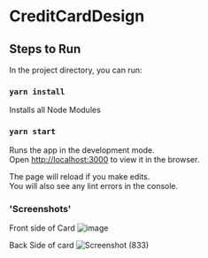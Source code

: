 # CreditCardDesign

## Steps to Run

In the project directory, you can run:

### `yarn install`

Installs all Node Modules

### `yarn start`

Runs the app in the development mode.\
Open [http://localhost:3000](http://localhost:3000) to view it in the browser.

The page will reload if you make edits.\
You will also see any lint errors in the console.

### 'Screenshots'
Front side of Card
![image](https://user-images.githubusercontent.com/43231126/119917765-cc5a7280-bf84-11eb-9de4-835b2002f936.png)

Back Side of card
![Screenshot (833)](https://user-images.githubusercontent.com/43231126/119917780-d2e8ea00-bf84-11eb-9611-43816c8dc1f0.png)
